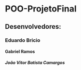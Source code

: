 # POO-ProjetoFinal
## Desenvolvedores:
### Eduardo Bricio
#### Gabriel Ramos
##### João Vitor Batista Camargos
